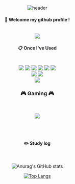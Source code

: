 <div align="center"> 

![header](https://capsule-render.vercel.app/api?type=cylinder&color=A284EB&height=150&section=header&text=🍀Wellcom🍀&fontColor=ffffff&fontSize=60&animation=fadeIn&fontAlignY=55&desc=%20&descAlignY=62&descAlign=62)
  
####  :wave: Welcome my github profile !

  
 <br/>
 <img src="[https://thumbs.gfycat.com/HarshWastefulFinch-size_restricted.gif](https://mblogthumb-phinf.pstatic.net/MjAxOTA0MDJfMTky/MDAxNTU0MTc3MjI4OTk5.6aQ4GuGrhqdKlvZMcDNypvuK-TNelSnemrMvLBaDZN8g.CYwBTu21lE-vzLwljp3J2wMfmi7sRSHmEc9TRyvliuMg.JPEG.sdway106/ITZY_(4).jpg?type=w800)"/>
 <br/>
  
####  :clipboard: Once I've Used 

<h3 align="center"><b📚 my stack 📚</b></h3>
 <br/>
<img src="https://img.shields.io/badge/react-61DAFB?style=for-the-badge&logo=react&logoColor=black">
<img src="https://img.shields.io/badge/JAVA-007396?style=for-the-badge&logo=Java&logoColor=white">
<img src="https://img.shields.io/badge/JavaScript-F7DF1E?style=for-the-badge&logo=JavaScript&logoColor=white">
<img src="https://img.shields.io/badge/Spring-6DB33F?style=for-the-badge&logo=Spring&logoColor=white">
<img src="https://img.shields.io/badge/HTML5-E34F26?style=for-the-badge&logo=HTML5&logoColor=white">
<img src="https://img.shields.io/badge/CSS3-1572B6?style=for-the-badge&logo=CSS3&logoColor=white"> <br>
<img src="https://img.shields.io/badge/github-181717?style=for-the-badge&logo=github&logoColor=white">
<img src="https://img.shields.io/badge/VSCode-007ACC?style=for-the-badge&logo=VisualStudioCode&logoColor=white">

<br/>
 <img src="[https://thumbs.gfycat.com/HarshWastefulFinch-size_restricted.gif](https://mblogthumb-phinf.pstatic.net/MjAxOTA0MDJfMTky/MDAxNTU0MTc3MjI4OTk5.6aQ4GuGrhqdKlvZMcDNypvuK-TNelSnemrMvLBaDZN8g.CYwBTu21lE-vzLwljp3J2wMfmi7sRSHmEc9TRyvliuMg.JPEG.sdway106/ITZY_(4).jpg?type=w800)"/>
 <br/>

<h3 align="center"><b>🎮 Gaming 🎮</b></h3>
</br>
<p align="center">
<img src="https://img.shields.io/badge/unity-%23000000.svg?style=for-the-badge&logo=unity&logoColor=white"/>
</p>
 
   <br/>
   <br/>
 
#### :pencil2: Study log
 
  <br/>

  ![Anurag's GitHub stats](https://github-readme-stats.vercel.app/api?username=oyg9731&show_icons=true&theme=radical)
  
[![Top Langs](https://github-readme-stats.vercel.app/api/top-langs/?username=oyg9731&layout=compact)](https://github.com/anuraghazra/github-readme-stats)

  
</div>
